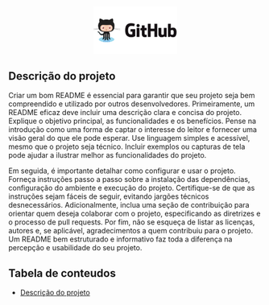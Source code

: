 <!-- imagem usando markdown -->
<!-- ![logo-github](./img/gitcat.png) -->

<!-- magem usando html -->
<p width="100%" align="center"> 
<img src="./img/gitcat.png" width="33%">
</p> 


<!-- # Titulo Markdown
## Titulo um pouco menor 
###### Titulo minusculo 


<H1>TITULO GRANDAO</H1>
<H6>TITULO PEQUENO</H6> -->

## Descrição do projeto

<p id="descrição projeto" align="left">
Criar um bom README é essencial para garantir que seu projeto seja bem compreendido e utilizado por outros desenvolvedores. Primeiramente, um README eficaz deve incluir uma descrição clara e concisa do projeto. Explique o objetivo principal, as funcionalidades e os benefícios. Pense na introdução como uma forma de captar o interesse do leitor e fornecer uma visão geral do que ele pode esperar. Use linguagem simples e acessível, mesmo que o projeto seja técnico. Incluir exemplos ou capturas de tela pode ajudar a ilustrar melhor as funcionalidades do projeto.
</p>

<p align="left">
Em seguida, é importante detalhar como configurar e usar o projeto. Forneça instruções passo a passo sobre a instalação das dependências, configuração do ambiente e execução do projeto. Certifique-se de que as instruções sejam fáceis de seguir, evitando jargões técnicos desnecessários. Adicionalmente, inclua uma seção de contribuição para orientar quem deseja colaborar com o projeto, especificando as diretrizes e o processo de pull requests. Por fim, não se esqueça de listar as licenças, autores e, se aplicável, agradecimentos a quem contribuiu para o projeto. Um README bem estruturado e informativo faz toda a diferença na percepção e usabilidade do seu projeto.
</p>

## Tabela de conteudos

<ul>
    <li><a href="#descrição-do-projeto"> Descrição do projeto</a></li>
</ul>
